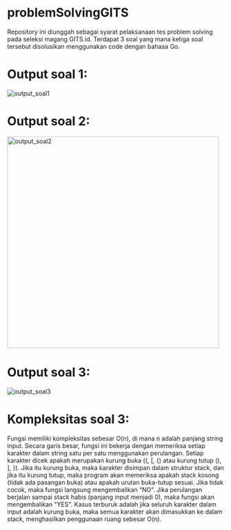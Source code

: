 # problemSolvingGITS
Repository ini diunggah sebagai syarat pelaksanaan tes problem solving pada seleksi magang GITS.id. Terdapat 3 soal yang mana ketiga soal tersebut disolusikan menggunakan code dengan bahasa Go.

# Output soal 1:
![output_soal1](https://github.com/user-attachments/assets/4a7d576e-549d-42fa-b130-020ec9b776a8)

# Output soal 2:
<img width="491" alt="output_soal2" src="https://github.com/user-attachments/assets/85a138a5-04d3-4c5c-80d5-ba9fd06b3c61" />

# Output soal 3:
![output_soal3](https://github.com/user-attachments/assets/63a0291c-9745-4b45-939f-e976eb70ed2a)

# Kompleksitas soal 3:
Fungsi memiliki kompleksitas sebesar O(n), di mana n adalah panjang string input. Secara garis besar, fungsi ini bekerja dengan memeriksa setiap karakter dalam string satu per satu menggunakan perulangan. Setiap karakter dicek apakah merupakan kurung buka ((, [, {) atau kurung tutup (), ], }). Jika itu kurung buka, maka karakter disimpan dalam struktur stack, dan jika itu kurung tutup, maka program akan memeriksa apakah stack kosong (tidak ada pasangan buka) atau apakah urutan buka-tutup sesuai. Jika tidak cocok, maka fungsi langsung mengembalikan “NO”. Jika perulangan berjalan sampai stack habis (panjang input menjadi 0), maka fungsi akan mengembalikan "YES". Kasus terburuk adalah jika seluruh karakter dalam input adalah kurung buka, maka semua karakter akan dimasukkan ke dalam stack, menghasilkan penggunaan ruang sebesar O(n).
